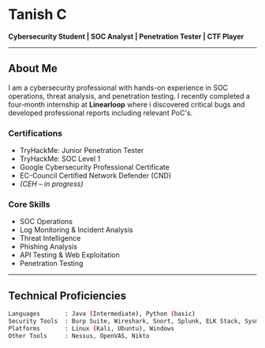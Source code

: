 # Tanish C

**Cybersecurity Student | SOC Analyst | Penetration Tester | CTF Player**

---

## About Me

I am a cybersecurity professional with hands-on experience in SOC operations, threat analysis, and penetration testing. I recently completed a four-month internship at **Linearloop** where i discovered critical bugs and developed professional reports including relevant PoC's.

### Certifications

- TryHackMe: Junior Penetration Tester
- TryHackMe: SOC Level 1
- Google Cybersecurity Professional Certificate
- EC-Council Certified Network Defender (CND)
- *(CEH – in progress)*

### Core Skills

- SOC Operations  
- Log Monitoring & Incident Analysis  
- Threat Intelligence  
- Phishing Analysis  
- API Testing & Web Exploitation  
- Penetration Testing

---

## Technical Proficiencies

```bash
Languages       : Java (Intermediate), Python (basic)
Security Tools  : Burp Suite, Wireshark, Snort, Splunk, ELK Stack, Sysmon, YARA
Platforms       : Linux (Kali, Ubuntu), Windows
Other Tools     : Nessus, OpenVAS, Nikto
